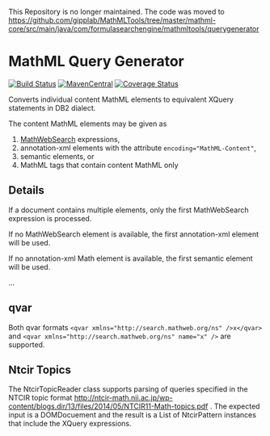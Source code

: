 This Repository is no longer maintained. The code was moved to https://github.com/gipplab/MathMLTools/tree/master/mathml-core/src/main/java/com/formulasearchengine/mathmltools/querygenerator

MathML Query Generator
======================
[![Build Status](https://travis-ci.org/physikerwelt/MathMLQueryGenerator.svg?branch=travis)](https://travis-ci.org/physikerwelt/MathMLQueryGenerator)
[![MavenCentral](https://maven-badges.herokuapp.com/maven-central/com.formulasearchengine/mathmlquerygenerator/badge.svg)](https://maven-badges.herokuapp.com/maven-central/com.formulasearchengine/mathmlquerygenerator/)
[![Coverage Status](https://coveralls.io/repos/github/physikerwelt/MathMLQueryGenerator/badge.svg?branch=master)](https://coveralls.io/github/physikerwelt/MathMLQueryGenerator?branch=master)


Converts individual content MathML elements to equivalent
XQuery statements in DB2 dialect.

The content MathML elements may be given as

1. [MathWebSearch](http://search.mathweb.org/) expressions,
2. annotation-xml elements with the attribute ```encoding="MathML-Content"```,
3. semantic elements, or
4. MathML tags that contain content MathML only

## Details 

If a document contains multiple elements, only the first MathWebSearch expression is processed.

If no MathWebSearch element is available, the first annotation-xml element will be used.

If no annotation-xml Math element is available, the first semantic element will be used.

...

## qvar

Both qvar formats `<qvar xmlns="http://search.mathweb.org/ns" />x</qvar>` and
 `<qvar xmlns="http://search.mathweb.org/ns" name="x" />` are supported.

## Ntcir Topics
The NtcirTopicReader class supports parsing of queries specified in the NTCIR topic format
http://ntcir-math.nii.ac.jp/wp-content/blogs.dir/13/files/2014/05/NTCIR11-Math-topics.pdf .
The expected input is a DOMDocuement and the result is a List of NtcirPattern instances that
include the XQuery expressions.
